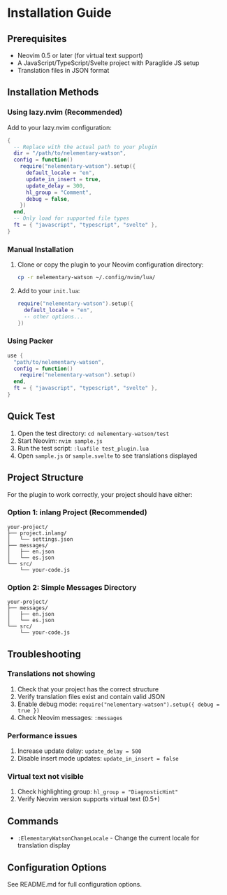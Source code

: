 # Installation Guide

## Prerequisites

- Neovim 0.5 or later (for virtual text support)
- A JavaScript/TypeScript/Svelte project with Paraglide JS setup
- Translation files in JSON format

## Installation Methods

### Using lazy.nvim (Recommended)

Add to your lazy.nvim configuration:

```lua
{
  -- Replace with the actual path to your plugin
  dir = "/path/to/nelementary-watson",
  config = function()
    require("nelementary-watson").setup({
      default_locale = "en",
      update_in_insert = true,
      update_delay = 300,
      hl_group = "Comment",
      debug = false,
    })
  end,
  -- Only load for supported file types
  ft = { "javascript", "typescript", "svelte" },
}
```

### Manual Installation

1. Clone or copy the plugin to your Neovim configuration directory:
   ```bash
   cp -r nelementary-watson ~/.config/nvim/lua/
   ```

2. Add to your `init.lua`:
   ```lua
   require("nelementary-watson").setup({
     default_locale = "en",
     -- other options...
   })
   ```

### Using Packer

```lua
use {
  "path/to/nelementary-watson",
  config = function()
    require("nelementary-watson").setup()
  end,
  ft = { "javascript", "typescript", "svelte" },
}
```

## Quick Test

1. Open the test directory: `cd nelementary-watson/test`
2. Start Neovim: `nvim sample.js`
3. Run the test script: `:luafile test_plugin.lua`
4. Open `sample.js` or `sample.svelte` to see translations displayed

## Project Structure

For the plugin to work correctly, your project should have either:

### Option 1: inlang Project (Recommended)
```
your-project/
├── project.inlang/
│   └── settings.json
├── messages/
│   ├── en.json
│   └── es.json
└── src/
    └── your-code.js
```

### Option 2: Simple Messages Directory
```
your-project/
├── messages/
│   ├── en.json
│   └── es.json
└── src/
    └── your-code.js
```

## Troubleshooting

### Translations not showing
1. Check that your project has the correct structure
2. Verify translation files exist and contain valid JSON
3. Enable debug mode: `require("nelementary-watson").setup({ debug = true })`
4. Check Neovim messages: `:messages`

### Performance issues
1. Increase update delay: `update_delay = 500`
2. Disable insert mode updates: `update_in_insert = false`

### Virtual text not visible
1. Check highlighting group: `hl_group = "DiagnosticHint"`
2. Verify Neovim version supports virtual text (0.5+)

## Commands

- `:ElementaryWatsonChangeLocale` - Change the current locale for translation display

## Configuration Options

See README.md for full configuration options.